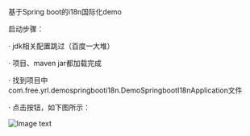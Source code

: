 基于Spring boot的i18n国际化demo

启动步骤：

· jdk相关配置跳过（百度一大堆）

· 项目、maven jar都加载完成

· 找到项目中com.free.yrl.demospringbooti18n.DemoSpringbootI18nApplication文件

· 点击按钮，如下图所示：

![Image text](https://https://github.com/YaoRenLiang/demo-springboot-i18n/blob/master/src/main/resources/static/imgs/904ACF55-C4FF-49EE-965F-4B6870F708C6.png)

